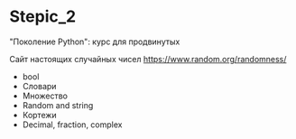 # Stepic_2
"Поколение Python": курс для продвинутых

Сайт настоящих случайных чисел
https://www.random.org/randomness/ 
* bool
* Словари
* Множество
* Random and string
* Кортежи
* Decimal, fraction, complex